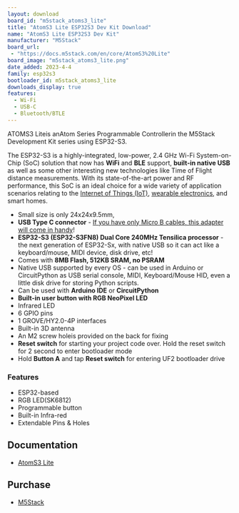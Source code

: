 ```yaml
---
layout: download
board_id: "m5stack_atoms3_lite"
title: "AtomS3 Lite ESP32S3 Dev Kit Download"
name: "AtomS3 Lite ESP32S3 Dev Kit"
manufacturer: "M5Stack"
board_url:
 - "https://docs.m5stack.com/en/core/AtomS3%20Lite"
board_image: "m5stack_atoms3_lite.png"
date_added: 2023-4-4
family: esp32s3
bootloader_id: m5stack_atoms3_lite
downloads_display: true
features:
  - Wi-Fi
  - USB-C
  - Bluetooth/BTLE
---
```


ATOMS3 Liteis anAtom Series Programmable Controllerin the M5Stack Development Kit series using ESP32-S3.

The ESP32-S3 is a highly-integrated, low-power, 2.4 GHz Wi-Fi System-on-Chip (SoC) solution that now has **WiFi** and **BLE** support, **built-in native USB** as well as some other interesting new technologies like Time of Flight distance measurements. With its state-of-the-art power and RF performance, this SoC is an ideal choice for a wide variety of application scenarios relating to the [Internet of Things (IoT)](https://www.adafruit.com/category/342), [wearable electronics](https://www.adafruit.com/category/65), and smart homes.

- Small size is only 24x24x9.5mm,
- **USB Type C connector** - [If you have only Micro B cables, this adapter will come in handy](https://www.adafruit.com/product/4299)!
- **ESP32-S3 (ESP32-S3FN8) Dual Core 240MHz Tensilica processor** - the next generation of ESP32-Sx, with native USB so it can act like a keyboard/mouse, MIDI device, disk drive, etc!
- Comes with **8MB Flash, 512KB SRAM, no PSRAM**
- Native USB supported by every OS - can be used in Arduino or CircuitPython as USB serial console, MIDI, Keyboard/Mouse HID, even a little disk drive for storing Python scripts.
- Can be used with **Arduino IDE** or **CircuitPython**
- **Built-in user button with RGB NeoPixel LED**
- Infrared LED
- 6 GPIO pins
- 1 GROVE/HY2.0-4P interfaces
- Built-in 3D antenna
- An M2 screw holeis provided on the back for fixing
- **Reset switch** for starting your project code over. Hold the reset switch for 2 second to enter bootloader mode
-  Hold **Button A** and tap **Reset switch** for entering UF2 bootloader drive

### Features
- ESP32-based
- RGB LED(SK6812)
- Programmable button
- Built-in Infra-red
- Extendable Pins & Holes

## Documentation

* [AtomS3 Lite](https://docs.m5stack.com/en/core/AtomS3%20Lite)

## Purchase

* [M5Stack](https://shop.m5stack.com/products/atoms3-lite-esp32s3-dev-kit)